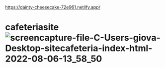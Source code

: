 https://dainty-cheesecake-72e961.netlify.app/

# cafeteriasite![screencapture-file-C-Users-giova-Desktop-sitecafeteria-index-html-2022-08-06-13_58_50](https://user-images.githubusercontent.com/102630771/183258810-a43327e5-25ff-48b1-9479-8bc61e6f44c3.png)
